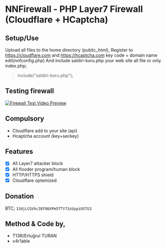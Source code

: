 NNFirewall - PHP Layer7 Firewall (Cloudflare + HCaptcha)
=========

<h2>Setup/Use</h2>

Upload all files to the home directory (public_html),
Register to https://cloudflare.com and https://hcaptcha.com key code + domain name edit(nnfconfig.php)
And include saldiri-koru.php your web site all file or only index.php;

> include("saldiri-koru.php");

Testing firewall
---
[![Firewall Test Video Preview](http://img.youtube.com/vi/0wSH9jhQyC4/0.jpg)](http://www.youtube.com/watch?v=0wSH9jhQyC4)

Compulsory
---
* Cloudflare add to your site (api)
* Hcaptcha account (key+seckey)

Features
---
- [x] All Layer7 attacker block
- [x] All flooder program/human block
- [x] HTTP/HTTPS shield
- [x] Cloudflare optemized

Donation
---
BTC; `13djLCGVhc3EF86XPm5TTY73zUypiUSTG3`

Method & Code by,
---
* T13R/Ertuğrul TURAN
* v4r1able
